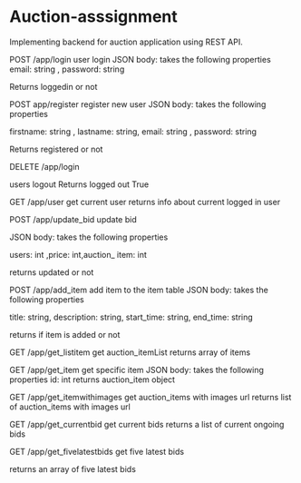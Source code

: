 # Auction-asssignment
Implementing backend for auction application using REST API.



POST /app/login user login JSON body: takes the following properties 
email: string  , password: string

Returns loggedin or not

POST app/register register new user JSON body: takes the following properties

firstname: string , lastname: string, email: string , password: string

Returns registered or not

DELETE /app/login

users logout Returns logged out True

GET /app/user get current user returns info about current logged in user

POST /app/update_bid update bid

JSON body: takes the following properties

users: int ,price: int,auction_ item: int

returns updated or not

POST /app/add_item add item to the item table JSON body: takes the following properties

title: string, description: string, start_time: string, end_time: string

returns if item is added or not

GET /app/get_listitem get auction_itemList returns array of items

GET /app/get_item get specific item JSON body: takes the following properties id: int returns auction_item object

GET /app/get_itemwithimages get auction_items with images url returns list of auction_items with images url

GET /app/get_currentbid get current bids returns a list of current ongoing bids

GET /app/get_fivelatestbids get five latest bids

returns an array of five latest bids
